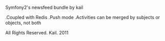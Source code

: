Symfony2's newsfeed bundle by kail

.Coupled with Redis
.Push mode
.Activities can be merged by subjects or objects, not both

All Rights Reserved. Kail. 2011